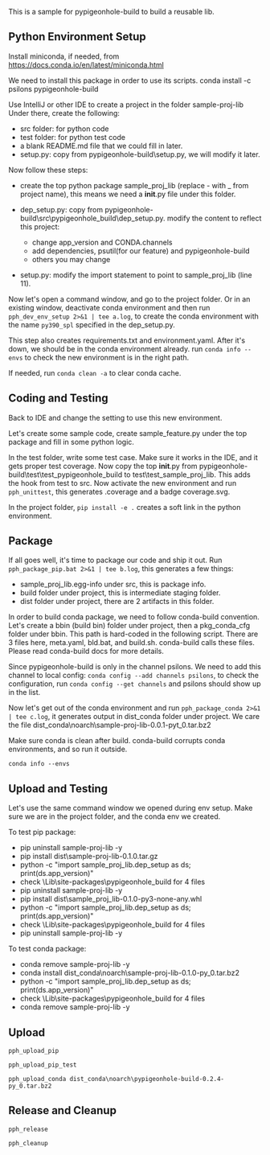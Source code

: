 This is a sample for pypigeonhole-build to build a reusable lib.

## Python Environment Setup

Install miniconda, if needed, from https://docs.conda.io/en/latest/miniconda.html

We need to install this package in order to use its scripts.
conda install -c psilons pypigeonhole-build

Use IntelliJ or other IDE to create a project in the folder sample-proj-lib
Under there, create the following:

- src folder: for python code
- test folder: for python test code
- a blank README.md file that we could fill in later.
- setup.py: copy from pypigeonhole-build\setup.py, we will modify it later.

Now follow these steps:
- create the top python package sample_proj_lib (replace - with _ from project 
  name), this means we need a __init__.py file under this folder.
- dep_setup.py: copy from pypigeonhole-build\src\pypigeonhole_build\dep_setup.py.
  modify the content to reflect this project:
  
    - change app_version and CONDA.channels
    - add dependencies, psutil(for our feature) and pypigeonhole-build
    - others you may change

- setup.py: modify the import statement to point to sample_proj_lib (line 11).

Now let's open a command window, and go to the project folder. Or in an 
existing window, deactivate conda environment and then run 
```pph_dev_env_setup 2>&1 | tee a.log```, 
to create the conda environment with the name ```py390_spl``` specified in 
the dep_setup.py.

This step also creates requirements.txt and environment.yaml. After it's down,
we should be in the conda environment already. run ```conda info --envs``` to
check the new environment is in the right path.

If needed, run ```conda clean -a``` to clear conda cache.

## Coding and Testing
Back to IDE and change the setting to use this new environment.

Let's create some sample code, create sample_feature.py under the top package 
and fill in some python logic. 

In the test folder, write some test case. Make sure it works in the IDE, and
it gets proper test coverage. Now copy the top __init__.py from 
pypigeonhole-build\test\test_pypigeonhole_build to test\test_sample_proj_lib.
This adds the hook from test to src.
Now activate the new environment and run ```pph_unittest```, 
this generates .coverage and a badge coverage.svg.

In the project folder, ```pip install -e .``` creates a soft link in the
python environment.

## Package

If all goes well, it's time to package our code and ship it out. Run 
```pph_package_pip.bat 2>&1 | tee b.log```, this generates a few things:
- sample_proj_lib.egg-info under src, this is package info.
- build folder under project, this is intermediate staging folder.
- dist folder under project, there are 2 artifacts in this folder.

In order to build conda package, we need to follow conda-build convention.
Let's create a bbin (build bin) folder under project, then a pkg_conda_cfg
folder under bbin. This path is hard-coded in the following script. There
are 3 files here, meta.yaml, bld.bat, and build.sh. conda-build calls these
files. Please read conda-build docs for more details.

Since pypigeonhole-build is only in the channel psilons. We need to add this
channel to local config:
```conda config --add channels psilons```, to check the configuration, run
```conda config --get channels``` and psilons should show up in the list.

Now let's get out of the conda environment and run 
```pph_package_conda 2>&1 | tee c.log```, 
it generates output in dist_conda folder under project. We care the file 
dist_conda\noarch\sample-proj-lib-0.0.1-pyt_0.tar.bz2

Make sure conda is clean after build. conda-build corrupts conda environments,
and so run it outside.

```conda info --envs```

## Upload and Testing   

Let's use the same command window we opened during env setup. Make sure we are
in the project folder, and the conda env we created.

To test pip package:
- pip uninstall sample-proj-lib -y  
- pip install dist\sample-proj-lib-0.1.0.tar.gz  
- python -c "import sample_proj_lib.dep_setup as ds; print(ds.app_version)"
- check <env>\Lib\site-packages\pypigeonhole_build for 4 files
- pip uninstall sample-proj-lib -y
- pip install dist\sample_proj_lib-0.1.0-py3-none-any.whl
- python -c "import sample_proj_lib.dep_setup as ds; print(ds.app_version)"
- check <env>\Lib\site-packages\pypigeonhole_build for 4 files
- pip uninstall sample-proj-lib -y

To test conda package:
- conda remove sample-proj-lib -y
- conda install dist_conda\noarch\sample-proj-lib-0.1.0-py_0.tar.bz2
- python -c "import sample_proj_lib.dep_setup as ds; print(ds.app_version)"
- check <env>\Lib\site-packages\pypigeonhole_build for 4 files
- conda remove sample-proj-lib -y

## Upload

```pph_upload_pip```

```pph_upload_pip_test```

```pph_upload_conda dist_conda\noarch\pypigeonhole-build-0.2.4-py_0.tar.bz2```

## Release and Cleanup

```pph_release```

```pph_cleanup```
